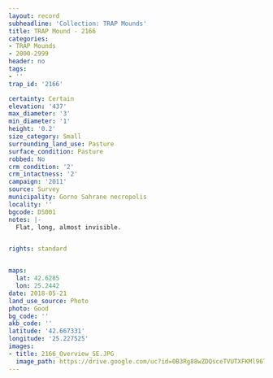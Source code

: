 ```yaml
---
layout: record
subheadline: 'Collection: TRAP Mounds'
title: TRAP Mound - 2166
categories:
- TRAP Mounds
- 2000-2999
header: no
tags:
- ''
trap_id: '2166'

certainty: Certain
elevation: '437'
max_diameter: '3'
min_diameter: '1'
height: '0.2'
size_category: Small
surrounding_land_use: Pasture
surface_condition: Pasture
robbed: No
crm_condition: '2'
crm_intactness: '2'
campaign: '2011'
source: Survey
municipality: Gorno Sahrane necropolis
locality: ''
bgcode: DS001
notes: |-
  Flat, long, almost invisible.


rights: standard


maps:
  lat: 42.6285
  lon: 25.2442
date: 2018-05-21
land_use_source: Photo
photo: Good
bg_code: ''
akb_code: ''
latitude: '42.667331'
longitude: '25.227525'
images:
- title: 2166_Overview_SE.JPG
  image_path: https://drive.google.com/uc?id=0B3Rg88wZDQsceTVUTXFKMl96TVk
---
```

